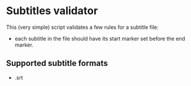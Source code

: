 # Subtitles validator
This (very simple) script validates a few rules for a subtitle file:

* each subtitle in the file should have its start marker set before the end marker.


## Supported subtitle formats

* .srt
